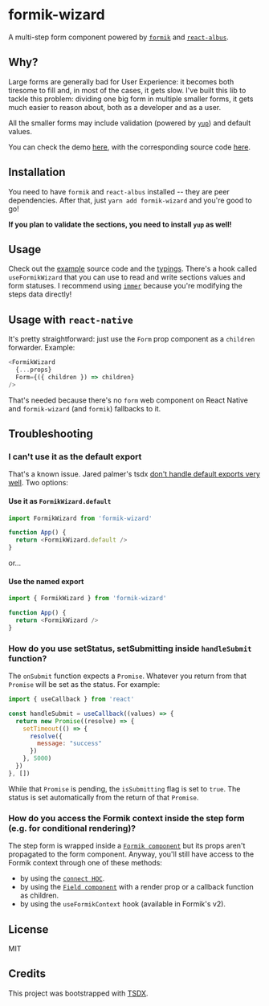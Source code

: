 # formik-wizard

A multi-step form component powered by [`formik`](https://github.com/jaredpalmer/formik) and [`react-albus`](https://github.com/americanexpress/react-albus).

## Why?

Large forms are generally bad for User Experience: it becomes both tiresome to fill and, in most of the cases, it gets slow.
I've built this lib to tackle this problem: dividing one big form in multiple smaller forms, it gets much easier to reason about,
both as a developer and as a user.

All the smaller forms may include validation (powered by [`yup`](https://github.com/jquense/yup)) and default values.

You can check the demo [here](http://formik-wizard.surge.sh/), with the corresponding source code [here](./example).

## Installation

You need to have `formik` and `react-albus` installed -- they are peer dependencies.
After that, just `yarn add formik-wizard` and you're good to go!

**If you plan to validate the sections, you need to install `yup` as well!**

## Usage

Check out the [example](./example) source code and the [typings](./src/types.ts).
There's a hook called `useFormikWizard` that you can use to read and write sections values and form statuses.
I recommend using [`immer`](https://github.com/mweststrate/immer) because you're modifying the steps data directly!

## Usage with `react-native`

It's pretty straightforward: just use the `Form` prop component as a `children` forwarder. Example:

```js
<FormikWizard
  {...props}
  Form={({ children }) => children}
/>
```

That's needed because there's no `form` web component on React Native and `formik-wizard` (and `formik`) fallbacks to it.

## Troubleshooting

### I can't use it as the default export

That's a known issue. Jared palmer's tsdx [don't handle default exports very well](https://github.com/palmerhq/tsdx/issues/165). Two options:

#### Use it as `FormikWizard.default`

```js
import FormikWizard from 'formik-wizard'

function App() {
  return <FormikWizard.default />
}
```

or...

#### Use the named export

```js
import { FormikWizard } from 'formik-wizard'

function App() {
  return <FormikWizard />
}
```

### How do you use setStatus, setSubmitting inside `handleSubmit` function?

The `onSubmit` function expects a `Promise`. Whatever you return from that `Promise` will be set as the status. For example:

```js
import { useCallback } from 'react'

const handleSubmit = useCallback((values) => {
  return new Promise((resolve) => {
    setTimeout(() => {
      resolve({
        message: "success"
      })
    }, 5000)
  })
}, [])
```

While that `Promise` is pending, the `isSubmitting` flag is set to `true`. The status is set automatically from the return of that `Promise`.

### How do you access the Formik context inside the step form (e.g. for conditional rendering)?

The step form is wrapped inside a [`Formik
component`](https://jaredpalmer.com/formik/docs/api/formik) but its props
aren't propagated to the form component. Anyway, you'll still have access to the
Formik context through one of these methods:

* by using the [`connect
  HOC`](https://jaredpalmer.com/formik/docs/api/connect).
* by using the [`Field
  component`](https://jaredpalmer.com/formik/docs/api/field) with a render prop
  or a callback function as children.
* by using the `useFormikContext` hook (available in Formik's v2).

## License

MIT

## Credits

This project was bootstrapped with [TSDX](https://github.com/jaredpalmer/tsdx).
